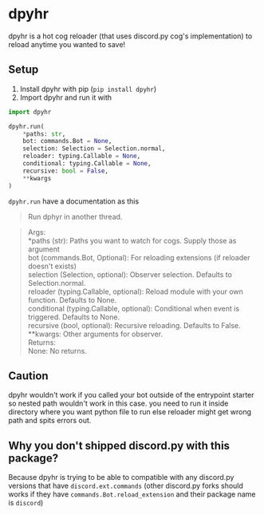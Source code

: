 # dpyhr
dpyhr is a hot cog reloader (that uses discord.py cog's implementation) to reload anytime you wanted to save!

## Setup

1. Install dpyhr with pip (`pip install dpyhr`)
2. Import dpyhr and run it with

```py
import dpyhr

dpyhr.run(
    *paths: str,
    bot: commands.Bot = None,
    selection: Selection = Selection.normal,
    reloader: typing.Callable = None,
    conditional: typing.Callable = None,
    recursive: bool = False,
    **kwargs
)
```

`dpyhr.run` have a documentation as this

> Run dphyr in another thread.  

>    Args:  
>        *paths (str): Paths you want to watch for cogs. Supply those as argument  
>        bot (commands.Bot, Optional): For reloading extensions (if reloader doesn't exists)  
>        selection (Selection, optional): Observer selection. Defaults to Selection.normal.  
>        reloader (typing.Callable, optional): Reload module with your own function. Defaults to None.  
>        conditional (typing.Callable, optional): Conditional when event is triggered. Defaults to None.  
>        recursive (bool, optional): Recursive reloading. Defaults to False.  
>        **kwargs: Other arguments for observer.  
>    Returns:  
>        None: No returns.  

## Caution

dpyhr wouldn't work if you called your bot outside of the entrypoint starter so nested path wouldn't work in this case. you need to run it inside directory where you want python file to run else reloader might get wrong path and spits errors out.

## Why you don't shipped discord.py with this package?

Because dpyhr is trying to be able to compatible with any discord.py versions that have `discord.ext.commands` (other discord.py forks should works if they have `commands.Bot.reload_extension` and their package name is `discord`)
